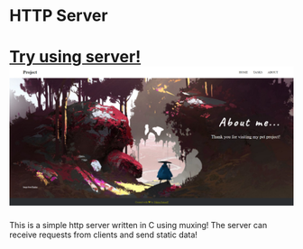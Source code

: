 # HTTP Server
# [Try using server!](http://fetisoff.herokuapp.com) ![GitHub Logo](wwwroot/statics/images/logo.png)

This is a simple http server written in C using muxing!
The server can receive requests from clients and send static data!
